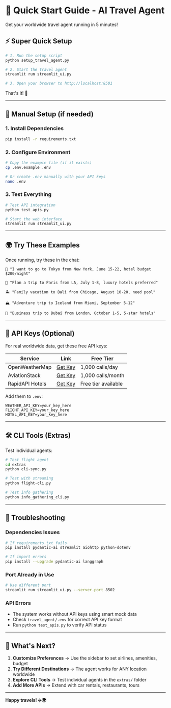 # 🚀 Quick Start Guide - AI Travel Agent

Get your worldwide travel agent running in 5 minutes!

## ⚡ Super Quick Setup

```bash
# 1. Run the setup script
python setup_travel_agent.py

# 2. Start the travel agent
streamlit run streamlit_ui.py

# 3. Open your browser to http://localhost:8501
```

That's it! 🎉

---

## 🔧 Manual Setup (if needed)

### 1. Install Dependencies
```bash
pip install -r requirements.txt
```

### 2. Configure Environment
```bash
# Copy the example file (if it exists)
cp .env.example .env

# Or create .env manually with your API keys
nano .env
```

### 3. Test Everything
```bash
# Test API integration
python test_apis.py

# Start the web interface
streamlit run streamlit_ui.py
```

---

## 🌍 Try These Examples

Once running, try these in the chat:

```
🗾 "I want to go to Tokyo from New York, June 15-22, hotel budget $200/night"

🗼 "Plan a trip to Paris from LA, July 1-8, luxury hotels preferred"

🏝️ "Family vacation to Bali from Chicago, August 10-20, need pool"

🏔️ "Adventure trip to Iceland from Miami, September 5-12"

🕌 "Business trip to Dubai from London, October 1-5, 5-star hotels"
```

---

## 🔑 API Keys (Optional)

For real worldwide data, get these free API keys:

| Service | Link | Free Tier |
|---------|------|-----------|
| OpenWeatherMap | [Get Key](https://openweathermap.org/api) | 1,000 calls/day |
| AviationStack | [Get Key](https://aviationstack.com/) | 1,000 calls/month |
| RapidAPI Hotels | [Get Key](https://rapidapi.com/apidojo/api/hotels4/) | Free tier available |

Add them to `.env`:
```env
WEATHER_API_KEY=your_key_here
FLIGHT_API_KEY=your_key_here
HOTEL_API_KEY=your_key_here
```

---

## 🛠️ CLI Tools (Extras)

Test individual agents:

```bash
# Test flight agent
cd extras
python cli-sync.py

# Test with streaming
python flight-cli.py

# Test info gathering
python info_gathering_cli.py
```

---

## 🚨 Troubleshooting

### Dependencies Issues
```bash
# If requirements.txt fails
pip install pydantic-ai streamlit aiohttp python-dotenv

# If import errors
pip install --upgrade pydantic-ai langgraph
```

### Port Already in Use
```bash
# Use different port
streamlit run streamlit_ui.py --server.port 8502
```

### API Errors
- The system works without API keys using smart mock data
- Check `travel_agent/.env` for correct API key format
- Run `python test_apis.py` to verify API status

---

## 🎯 What's Next?

1. **Customize Preferences** → Use the sidebar to set airlines, amenities, budget
2. **Try Different Destinations** → The agent works for ANY location worldwide
3. **Explore CLI Tools** → Test individual agents in the `extras/` folder
4. **Add More APIs** → Extend with car rentals, restaurants, tours

---

**Happy travels! ✈️🌍**
